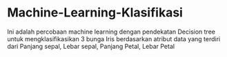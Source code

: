 # Machine-Learning-Klasifikasi
Ini adalah percobaan machine learning dengan pendekatan Decision tree untuk mengklasifikasikan 3 bunga Iris berdasarkan atribut data yang terdiri dari Panjang sepal, Lebar sepal, Panjang Petal, Lebar Petal
